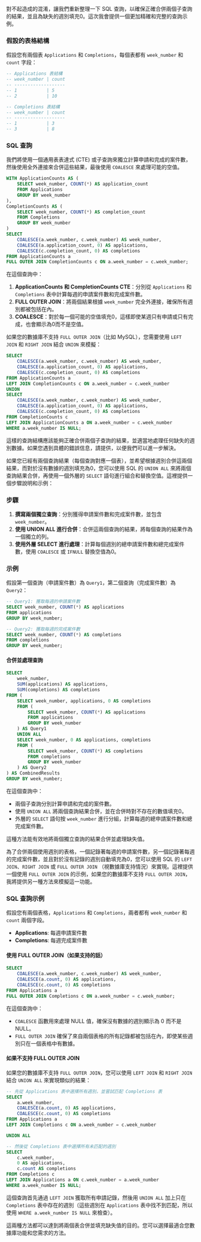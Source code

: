 對不起造成的混淆，讓我們重新整理一下 SQL 查詢，以確保正確合併兩個子查詢的結果，並且為缺失的週別填充0。這次我會提供一個更加精確和完整的查詢示例。

### 假設的表格結構
假設您有兩個表 `Applications` 和 `Completions`，每個表都有 `week_number` 和 `count` 字段：

```sql
-- Applications 表結構
-- week_number | count
-- -------------------
-- 1           | 5
-- 2           | 10

-- Completions 表結構
-- week_number | count
-- -------------------
-- 1           | 3
-- 3           | 8
```

### SQL 查詢
我們將使用一個通用表表達式 (CTE) 或子查詢來獨立計算申請和完成的案件數，然後使用全外連接來合併這些結果，最後使用 `COALESCE` 來處理可能的空值。

```sql
WITH ApplicationCounts AS (
    SELECT week_number, COUNT(*) AS application_count
    FROM Applications
    GROUP BY week_number
),
CompletionCounts AS (
    SELECT week_number, COUNT(*) AS completion_count
    FROM Completions
    GROUP BY week_number
)
SELECT 
    COALESCE(a.week_number, c.week_number) AS week_number,
    COALESCE(a.application_count, 0) AS applications,
    COALESCE(c.completion_count, 0) AS completions
FROM ApplicationCounts a
FULL OUTER JOIN CompletionCounts c ON a.week_number = c.week_number;
```

在這個查詢中：

1. **ApplicationCounts 和 CompletionCounts CTE**：分別從 `Applications` 和 `Completions` 表中計算每週的申請案件數和完成案件數。
2. **FULL OUTER JOIN**：將兩個結果根據 `week_number` 完全外連接，確保所有週別都被包括在內。
3. **COALESCE**：對於每一個可能的空值填充0，這樣即使某週只有申請或只有完成，也會顯示為0而不是空值。

如果您的數據庫不支持 `FULL OUTER JOIN`（比如 MySQL），您需要使用 `LEFT JOIN` 和 `RIGHT JOIN` 結合 `UNION` 來模擬：

```sql
SELECT 
    COALESCE(a.week_number, c.week_number) AS week_number,
    COALESCE(a.application_count, 0) AS applications,
    COALESCE(c.completion_count, 0) AS completions
FROM ApplicationCounts a
LEFT JOIN CompletionCounts c ON a.week_number = c.week_number
UNION
SELECT 
    COALESCE(a.week_number, c.week_number) AS week_number,
    COALESCE(a.application_count, 0) AS applications,
    COALESCE(c.completion_count, 0) AS completions
FROM CompletionCounts c
LEFT JOIN ApplicationCounts a ON a.week_number = c.week_number
WHERE a.week_number IS NULL;
```

這樣的查詢結構應該能夠正確合併兩個子查詢的結果，並適當地處理任何缺失的週別數據。如果您遇到具體的錯誤信息，請提供，以便我們可以進一步解決。

如果您已經有兩個查詢結果（每個查詢對應一個表），並希望根據週別合併這兩個結果，而對於沒有數據的週別填充為0，您可以使用 SQL 的 `UNION ALL` 來將兩個查詢結果合併，再使用一個外層的 `SELECT` 語句進行組合和替換空值。這裡提供一個步驟說明和示例：

### 步驟

1. **撰寫兩個獨立查詢**：分別獲得申請案件數和完成案件數，並包含 `week_number`。
2. **使用 UNION ALL 進行合併**：合併這兩個查詢的結果，將每個查詢的結果作為一個獨立的列。
3. **使用外層 SELECT 進行處理**：計算每個週別的總申請案件數和總完成案件數，使用 `COALESCE` 或 `IFNULL` 替換空值為0。

### 示例

假設第一個查詢（申請案件數）為 `Query1`，第二個查詢（完成案件數）為 `Query2`：

```sql
-- Query1: 獲取每週的申請案件數
SELECT week_number, COUNT(*) AS applications
FROM applications
GROUP BY week_number;

-- Query2: 獲取每週的完成案件數
SELECT week_number, COUNT(*) AS completions
FROM completions
GROUP BY week_number;
```

#### 合併並處理查詢

```sql
SELECT 
    week_number,
    SUM(applications) AS applications,
    SUM(completions) AS completions
FROM (
    SELECT week_number, applications, 0 AS completions
    FROM (
        SELECT week_number, COUNT(*) AS applications
        FROM applications
        GROUP BY week_number
    ) AS Query1
    UNION ALL
    SELECT week_number, 0 AS applications, completions
    FROM (
        SELECT week_number, COUNT(*) AS completions
        FROM completions
        GROUP BY week_number
    ) AS Query2
) AS CombinedResults
GROUP BY week_number;
```

在這個查詢中：
- 兩個子查詢分別計算申請和完成的案件數。
- 使用 `UNION ALL` 將兩個查詢結果合併，並在合併時對不存在的數值填充0。
- 外層的 `SELECT` 語句按 `week_number` 進行分組，計算每週的總申請案件數和總完成案件數。

這種方法能有效地將兩個獨立查詢的結果合併並處理缺失值。

為了合併兩個使用週別的表格，一個記錄著每週的申請案件數，另一個記錄著每週的完成案件數，並且對於沒有記錄的週別自動填充為0，您可以使用 SQL 的 `LEFT JOIN`、`RIGHT JOIN` 或 `FULL OUTER JOIN` （視數據庫支持情況）來實現。這裡提供一個使用 `FULL OUTER JOIN` 的示例，如果您的數據庫不支持 `FULL OUTER JOIN`，我將提供另一種方法來模擬這一功能。

### SQL 查詢示例

假設您有兩個表格，`Applications` 和 `Completions`，兩者都有 `week_number` 和 `count` 兩個字段。

- **Applications**: 每週申請案件數
- **Completions**: 每週完成案件數

#### 使用 FULL OUTER JOIN（如果支持的話）

```sql
SELECT 
    COALESCE(a.week_number, c.week_number) AS week_number,
    COALESCE(a.count, 0) AS applications,
    COALESCE(c.count, 0) AS completions
FROM Applications a
FULL OUTER JOIN Completions c ON a.week_number = c.week_number;
```

在這個查詢中：
- `COALESCE` 函數用來處理 NULL 值，確保沒有數據的週別顯示為 0 而不是 NULL。
- `FULL OUTER JOIN` 確保了來自兩個表格的所有記錄都被包括在內，即使某些週別只在一個表格中有數據。

#### 如果不支持 FULL OUTER JOIN

如果您的數據庫不支持 `FULL OUTER JOIN`，您可以使用 `LEFT JOIN` 和 `RIGHT JOIN` 結合 `UNION ALL` 來實現類似的結果：

```sql
-- 先從 Applications 表中選擇所有週別，並嘗試匹配 Completions 表
SELECT 
    a.week_number,
    COALESCE(a.count, 0) AS applications,
    COALESCE(c.count, 0) AS completions
FROM Applications a
LEFT JOIN Completions c ON a.week_number = c.week_number

UNION ALL

-- 然後從 Completions 表中選擇所有未匹配的週別
SELECT 
    c.week_number,
    0 AS applications,
    c.count AS completions
FROM Completions c
LEFT JOIN Applications a ON c.week_number = a.week_number
WHERE a.week_number IS NULL;
```

這個查詢首先通過 `LEFT JOIN` 獲取所有申請記錄，然後用 `UNION ALL` 加上只在 `Completions` 表中存在的週別（這些週別在 `Applications` 表中找不到匹配，所以使用 `WHERE a.week_number IS NULL` 來檢查）。

這兩種方法都可以達到將兩個表合併並填充缺失值的目的。您可以選擇最適合您數據庫功能和您需求的方法。
